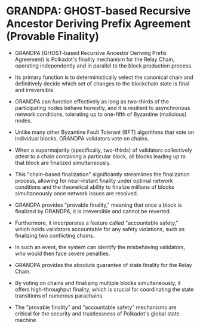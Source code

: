 # GRANDPA: GHOST-based Recursive Ancestor Deriving Prefix Agreement (Provable Finality)

- GRANDPA (GHOST-based Recursive Ancestor Deriving Prefix Agreement) is Polkadot's finality mechanism for the Relay Chain, operating independently and in parallel to the block production process.
- Its primary function is to deterministically select the canonical chain and definitively decide which set of changes to the blockchain state is final and irreversible.

- GRANDPA can function effectively as long as two-thirds of the participating nodes behave honestly, and it is resilient to asynchronous network conditions, tolerating up to one-fifth of Byzantine (malicious) nodes.
- Unlike many other Byzantine Fault Tolerant (BFT) algorithms that vote on individual blocks, GRANDPA validators vote on chains.
- When a supermajority (specifically, two-thirds) of validators collectively attest to a chain containing a particular block, all blocks leading up to that block are finalized simultaneously.
- This "chain-based finalization" significantly streamlines the finalization process, allowing for near-instant finality under optimal network conditions and the theoretical ability to finalize millions of blocks simultaneously once network issues are resolved.

- GRANDPA provides "provable finality," meaning that once a block is finalized by GRANDPA, it is irreversible and cannot be reverted.
- Furthermore, it incorporates a feature called "accountable safety," which holds validators accountable for any safety violations, such as finalizing two conflicting chains.
- In such an event, the system can identify the misbehaving validators, who would then face severe penalties.
- GRANDPA provides the absolute guarantee of state finality for the Relay Chain.
- By voting on chains and finalizing multiple blocks simultaneously, it offers high-throughput finality, which is crucial for coordinating the state transitions of numerous parachains.
- The "provable finality" and "accountable safety" mechanisms are critical for the security and trustlessness of Polkadot's global state machine
